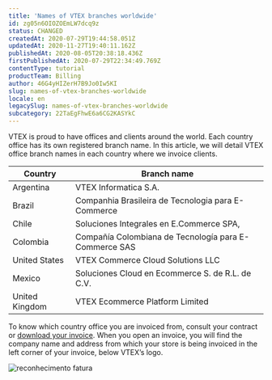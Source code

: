 ```yaml
---
title: 'Names of VTEX branches worldwide'
id: zg05n6OIOZOEmLW7dcq9z
status: CHANGED
createdAt: 2020-07-29T19:44:58.051Z
updatedAt: 2020-11-27T19:40:11.162Z
publishedAt: 2020-08-05T20:38:18.436Z
firstPublishedAt: 2020-07-29T22:34:49.769Z
contentType: tutorial
productTeam: Billing
author: 46G4yHIZerH7B9Jo0Iw5KI
slug: names-of-vtex-branches-worldwide
locale: en
legacySlug: names-of-vtex-branches-worldwide
subcategory: 22TaEgFhwE6a6CG2KASYkC
---
```


VTEX is proud to have offices and clients around the world. Each country office has its own registered branch name. In this article, we will detail VTEX office branch names in each country where we invoice clients. 

| Country | Branch name | 
| ---------- | ---------- | 
| Argentina | VTEX Informatica S.A. | 
| Brazil | Companhia Brasileira de Tecnologia para E-Commerce | 
| Chile | Soluciones Integrales en E.Commerce SPA, |
| Colombia | Compañía Colombiana de Tecnología para E-Commerce SAS |
| United States | VTEX Commerce Cloud Solutions LLC |
| Mexico | Soluciones Cloud en Ecommerce S. de R.L. de C.V. |
| United Kingdom | VTEX Ecommerce Platform Limited |

To know which country office you are invoiced from, consult your contract or [download your invoice](https://help.vtex.com/en/tutorial/como-fazer-download-faturas-da-VTEX--tutorials_653). When you open an invoice, you will find the company name and address from which your store is being invoiced in the left corner of your invoice, below VTEX’s logo.  

![reconhecimento fatura](//images.ctfassets.net/alneenqid6w5/2YSH0hyY910biHl0uEO1Sw/fedfac90ba460d15c2bac63d80cd1866/reconhecimento_fatura.JPG)
